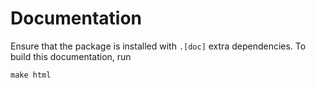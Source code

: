 # Documentation

Ensure that the package is installed with `.[doc]` extra dependencies. To build
this documentation, run

```console
make html
```
